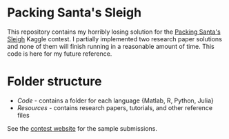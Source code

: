 Packing Santa's Sleigh
======================
This repository contains my horribly losing solution for the [Packing Santa's Sleigh](https://www.kaggle.com/c/packing-santas-sleigh) Kaggle contest. I partially implemented two research paper solutions and none of them will finish running in a reasonable amount of time. This code is here for my future reference.

Folder structure
================
* *Code* - contains a folder for each language {Matlab,  R, Python, Julia}
* *Resources* - contains research papers, tutorials, and other reference files

See the [contest website](https://www.kaggle.com/c/packing-santas-sleigh) for the sample submissions.
